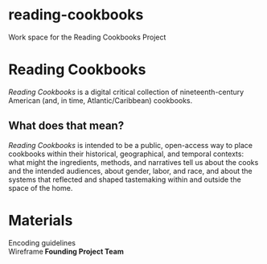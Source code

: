 # reading-cookbooks
Work space for the Reading Cookbooks Project

# Reading Cookbooks
_Reading Cookbooks_ is a digital critical collection of nineteenth-century American (and, in time, Atlantic/Caribbean) cookbooks. 

## What does that mean? ##
_Reading Cookbooks_ is intended to be a public, open-access way to place cookbooks within their historical, geographical, and temporal contexts: what might the ingredients, methods, and narratives tell us about the cooks and the intended audiences, about gender, labor, and race, and about the systems that reflected and shaped tastemaking within and outside the space of the home.

# Materials

<p>Encoding guidelines<br>
Wireframe<b>
Founding Project Team</p>

